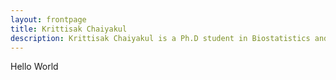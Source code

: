 ```yaml
---
layout: frontpage
title: Krittisak Chaiyakul
description: Krittisak Chaiyakul is a Ph.D student in Biostatistics and Medical Informatics at University of Wisconsin - Madison
---
```


Hello World